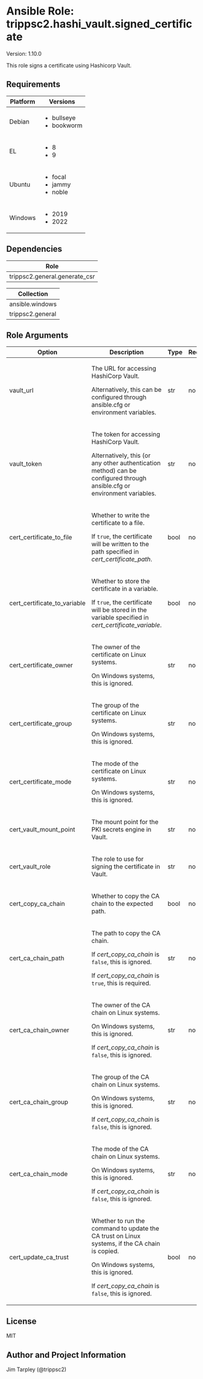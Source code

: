 <!-- BEGIN_ANSIBLE_DOCS -->

# Ansible Role: trippsc2.hashi_vault.signed_certificate
Version: 1.10.0

This role signs a certificate using Hashicorp Vault.

## Requirements

| Platform | Versions |
| -------- | -------- |
| Debian | <ul><li>bullseye</li><li>bookworm</li></ul> |
| EL | <ul><li>8</li><li>9</li></ul> |
| Ubuntu | <ul><li>focal</li><li>jammy</li><li>noble</li></ul> |
| Windows | <ul><li>2019</li><li>2022</li></ul> |

## Dependencies
| Role |
| ---- |
| trippsc2.general.generate_csr |

| Collection |
| ---------- |
| ansible.windows |
| trippsc2.general |

## Role Arguments
|Option|Description|Type|Required|Choices|Default|
|---|---|---|---|---|---|
| vault_url | <p>The URL for accessing HashiCorp Vault.</p><p>Alternatively, this can be configured through ansible.cfg or environment variables.</p> | str | no |  |  |
| vault_token | <p>The token for accessing HashiCorp Vault.</p><p>Alternatively, this (or any other authentication method) can be configured through ansible.cfg or environment variables.</p> | str | no |  |  |
| cert_certificate_to_file | <p>Whether to write the certificate to a file.</p><p>If `true`, the certificate will be written to the path specified in *cert_certificate_path*.</p> | bool | no |  | True |
| cert_certificate_to_variable | <p>Whether to store the certificate in a variable.</p><p>If `true`, the certificate will be stored in the variable specified in *cert_certificate_variable*.</p> | bool | no |  | False |
| cert_certificate_owner | <p>The owner of the certificate on Linux systems.</p><p>On Windows systems, this is ignored.</p> | str | no |  | root |
| cert_certificate_group | <p>The group of the certificate on Linux systems.</p><p>On Windows systems, this is ignored.</p> | str | no |  | root |
| cert_certificate_mode | <p>The mode of the certificate on Linux systems.</p><p>On Windows systems, this is ignored.</p> | str | no |  | 0644 |
| cert_vault_mount_point | <p>The mount point for the PKI secrets engine in Vault.</p> | str | no |  | pki |
| cert_vault_role | <p>The role to use for signing the certificate in Vault.</p> | str | no |  | verbatim |
| cert_copy_ca_chain | <p>Whether to copy the CA chain to the expected path.</p> | bool | no |  | False |
| cert_ca_chain_path | <p>The path to copy the CA chain.</p><p>If *cert_copy_ca_chain* is `false`, this is ignored.</p><p>If *cert_copy_ca_chain* is `true`, this is required.</p> | str | no |  |  |
| cert_ca_chain_owner | <p>The owner of the CA chain on Linux systems.</p><p>On Windows systems, this is ignored.</p><p>If *cert_copy_ca_chain* is `false`, this is ignored.</p> | str | no |  | root |
| cert_ca_chain_group | <p>The group of the CA chain on Linux systems.</p><p>On Windows systems, this is ignored.</p><p>If *cert_copy_ca_chain* is `false`, this is ignored.</p> | str | no |  | root |
| cert_ca_chain_mode | <p>The mode of the CA chain on Linux systems.</p><p>On Windows systems, this is ignored.</p><p>If *cert_copy_ca_chain* is `false`, this is ignored.</p> | str | no |  | 0644 |
| cert_update_ca_trust | <p>Whether to run the command to update the CA trust on Linux systems, if the CA chain is copied.</p><p>On Windows systems, this is ignored.</p><p>If *cert_copy_ca_chain* is `false`, this is ignored.</p> | bool | no |  | True |


## License
MIT

## Author and Project Information
Jim Tarpley (@trippsc2)
<!-- END_ANSIBLE_DOCS -->
